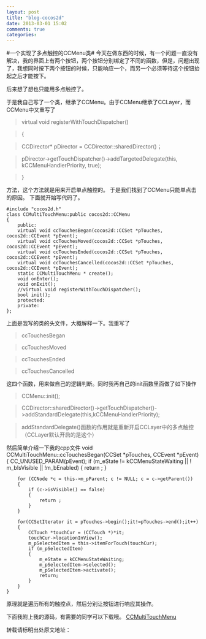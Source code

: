 ```yaml
---
layout: post
title: "blog-cocos2d"
date: 2013-03-01 15:02
comments: true
categories: 
---
```

#一个实现了多点触控的CCMenu类#
今天在做东西的时候，有一个问题一直没有解决，我的界面上有两个按钮，两个按钮分别绑定了不同的函数，但是，问题出现了，我想同时按下两个按钮的时候，只能响应一个，而另一个必须等待这个按钮抬起之后才能按下。

后来想了想也只能用多点触控了。
<!-- more -->
于是我自己写了一个类，继承了CCMenu。由于CCMenu继承了CCLayer，而CCMenu中又重写了
>virtual void registerWithTouchDispatcher()

>{

>CCDirector* pDirector = CCDirector::sharedDirector()；

>pDirector->getTouchDispatcher()->addTargetedDelegate(this, kCCMenuHandlerPriority, true);

>}

方法，这个方法就是用来开启单点触控的。
于是我们找到了CCMenu只能单点击的原因。
下面就开始写代码了。

	#include "cocos2d.h"
	class CCMultiTouchMenu:public cocos2d::CCMenu
	{
		public:
		virtual void ccTouchesBegan(cocos2d::CCSet *pTouches, cocos2d::CCEvent *pEvent);
		virtual void ccTouchesMoved(cocos2d::CCSet *pTouches, cocos2d::CCEvent *pEvent);
		virtual void ccTouchesEnded(cocos2d::CCSet *pTouches, cocos2d::CCEvent *pEvent);
		virtual void ccTouchesCancelled(cocos2d::CCSet *pTouches, cocos2d::CCEvent *pEvent);
		static CCMultiTouchMenu * create();
		void onEnter();
		void onExit();
		//virtual void registerWithTouchDispatcher();
		bool init();
		protected:
		private:
	};

上面是我写的类的头文件，大概解释一下。我重写了
>ccTouchesBegan

>ccTouchesMoved

>ccTouchesEnded

>ccTouchesCancelled

这四个函数，用来做自己的逻辑判断。同时我再自己的init函数里面做了如下操作
>CCMenu::init();

>CCDirector::sharedDirector()->getTouchDispatcher()->addStandardDelegate(this,kCCMenuHandlerPriority);

>addStandardDelegate()函数的作用就是重新开启CCLayer中的多点触控（CCLayer默认开启的是这个）


然后简单介绍一下我的cpp文件
	void CCMultiTouchMenu::ccTouchesBegan(CCSet *pTouches, CCEvent *pEvent)
	{
		CC_UNUSED_PARAM(pEvent);
		if (m_eState != kCCMenuStateWaiting || ! m_bIsVisible || !m_bEnabled)
		{
			return ;
		}
	
		for (CCNode *c = this->m_pParent; c != NULL; c = c->getParent())
		{
			if (c->isVisible() == false)
			{
				return ;
			}
		}
	
		for(CCSetIterator it = pTouches->begin();it!=pTouches->end();it++)
		{
			CCTouch *touchCur = (CCTouch *)*it;
			touchCur->locationInView();
			m_pSelectedItem = this->itemForTouch(touchCur);
			if (m_pSelectedItem)
			{
				m_eState = kCCMenuStateWaiting;
				m_pSelectedItem->selected();
				m_pSelectedItem->activate();
				return;
			}
		}
	}

原理就是遍历所有的触控点，然后分别让按钮进行响应其操作。

下面我附上我的源码，有需要的同学可以下载哦。
[CCMultiTouchMenu](http://pan.baidu.com/share/link?shareid=330180&uk=2970884173)

转载请标明出处原文地址：[]()